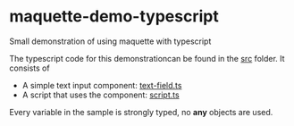 # maquette-demo-typescript
Small demonstration of using maquette with typescript

The typescript code for this demonstrationcan be found in the [src](src) folder. It consists of

- A simple text input component: [text-field.ts](src/text-field.ts)
- A script that uses the component: [script.ts](src/script.ts)

Every variable in the sample is strongly typed, no **any** objects are used.
